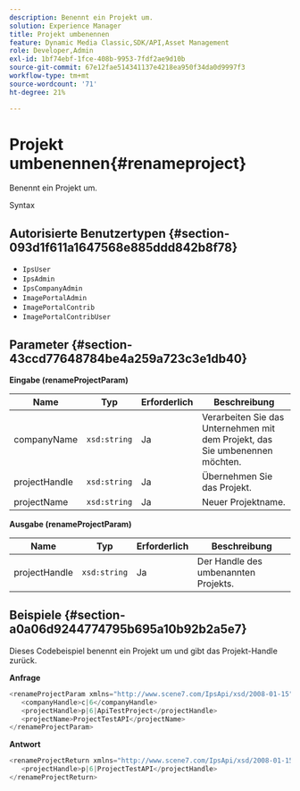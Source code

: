 ```yaml
---
description: Benennt ein Projekt um.
solution: Experience Manager
title: Projekt umbenennen
feature: Dynamic Media Classic,SDK/API,Asset Management
role: Developer,Admin
exl-id: 1bf74ebf-1fce-408b-9953-7fdf2ae9d10b
source-git-commit: 67e12fae514341137e4218ea950f34da0d9997f3
workflow-type: tm+mt
source-wordcount: '71'
ht-degree: 21%

---
```


# Projekt umbenennen{#renameproject}

Benennt ein Projekt um.

Syntax

## Autorisierte Benutzertypen {#section-093d1f611a1647568e885ddd842b8f78}

* `IpsUser`
* `IpsAdmin`
* `IpsCompanyAdmin`
* `ImagePortalAdmin`
* `ImagePortalContrib`
* `ImagePortalContribUser`

## Parameter {#section-43ccd77648784be4a259a723c3e1db40}

**Eingabe (renameProjectParam)**

| Name | Typ | Erforderlich | Beschreibung |
|---|---|---|---|
| companyName | `xsd:string` | Ja | Verarbeiten Sie das Unternehmen mit dem Projekt, das Sie umbenennen möchten. |
| projectHandle | `xsd:string` | Ja | Übernehmen Sie das Projekt. |
| projectName | `xsd:string` | Ja | Neuer Projektname. |

**Ausgabe (renameProjectParam)**

| Name | Typ | Erforderlich | Beschreibung |
|---|---|---|---|
| projectHandle | `xsd:string` | Ja | Der Handle des umbenannten Projekts. |

## Beispiele {#section-a0a06d9244774795b695a10b92b2a5e7}

Dieses Codebeispiel benennt ein Projekt um und gibt das Projekt-Handle zurück.

**Anfrage**

```java
<renameProjectParam xmlns="http://www.scene7.com/IpsApi/xsd/2008-01-15">
   <companyHandle>c|6</companyHandle>
   <projectHandle>p|6|ApiTestProject</projectHandle>
   <projectName>ProjectTestAPI</projectName>
</renameProjectParam>
```

**Antwort**

```java
<renameProjectReturn xmlns="http://www.scene7.com/IpsApi/xsd/2008-01-15">
   <projectHandle>p|6|ProjectTestAPI</projectHandle>
</renameProjectReturn>
```
